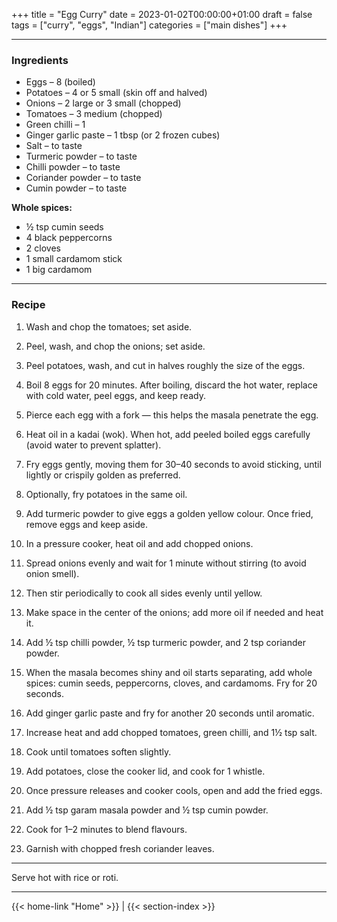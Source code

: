 +++
title = "Egg Curry"
date = 2023-01-02T00:00:00+01:00
draft = false
tags = ["curry", "eggs", "Indian"]
categories = ["main dishes"]
+++

---

### Ingredients

- Eggs – 8 (boiled)  
- Potatoes – 4 or 5 small (skin off and halved)  
- Onions – 2 large or 3 small (chopped)  
- Tomatoes – 3 medium (chopped)  
- Green chilli – 1  
- Ginger garlic paste – 1 tbsp (or 2 frozen cubes)  
- Salt – to taste  
- Turmeric powder – to taste  
- Chilli powder – to taste  
- Coriander powder – to taste  
- Cumin powder – to taste  

**Whole spices:**  
- ½ tsp cumin seeds  
- 4 black peppercorns  
- 2 cloves  
- 1 small cardamom stick  
- 1 big cardamom  

---

### Recipe

1. Wash and chop the tomatoes; set aside.  
2. Peel, wash, and chop the onions; set aside.  
3. Peel potatoes, wash, and cut in halves roughly the size of the eggs.  
4. Boil 8 eggs for 20 minutes. After boiling, discard the hot water, replace with cold water, peel eggs, and keep ready.  
5. Pierce each egg with a fork — this helps the masala penetrate the egg.  

6. Heat oil in a kadai (wok). When hot, add peeled boiled eggs carefully (avoid water to prevent splatter).  
7. Fry eggs gently, moving them for 30–40 seconds to avoid sticking, until lightly or crispily golden as preferred.  
8. Optionally, fry potatoes in the same oil.  
9. Add turmeric powder to give eggs a golden yellow colour. Once fried, remove eggs and keep aside.  

10. In a pressure cooker, heat oil and add chopped onions.  
11. Spread onions evenly and wait for 1 minute without stirring (to avoid onion smell).  
12. Then stir periodically to cook all sides evenly until yellow.  

13. Make space in the center of the onions; add more oil if needed and heat it.  
14. Add ½ tsp chilli powder, ½ tsp turmeric powder, and 2 tsp coriander powder.  
15. When the masala becomes shiny and oil starts separating, add whole spices: cumin seeds, peppercorns, cloves, and cardamoms. Fry for 20 seconds.  
16. Add ginger garlic paste and fry for another 20 seconds until aromatic.  
17. Increase heat and add chopped tomatoes, green chilli, and 1½ tsp salt.  
18. Cook until tomatoes soften slightly.  

19. Add potatoes, close the cooker lid, and cook for 1 whistle.  
20. Once pressure releases and cooker cools, open and add the fried eggs.  
21. Add ½ tsp garam masala powder and ½ tsp cumin powder.  
22. Cook for 1–2 minutes to blend flavours.  
23. Garnish with chopped fresh coriander leaves.  

---

Serve hot with rice or roti.

---
{{< home-link "Home" >}} | {{< section-index >}}